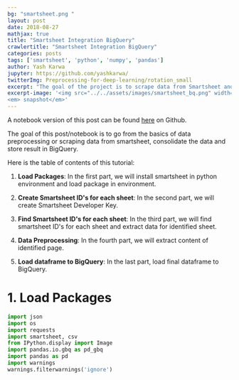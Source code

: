 ```yaml
---
bg: "smartsheet.png "
layout: post
date: 2018-08-27
mathjax: true
title: "Smartsheet Integration BigQuery"
crawlertitle: "Smartsheet Integration BigQuery"
categories: posts
tags: ['smartsheet', 'python', 'numpy', 'pandas']
author: Yash Karwa
jupyter: https://github.com/yashkarwa/
twitterImg: Preprocessing-for-deep-learning/rotation_small
excerpt: "The goal of the project is to scrape data from Smartsheet and Integration to BigQuery (Google Cloud Product) "
excerpt-image: '<img src="../../assets/images/smartsheet_bq.png" width="500" alt="Smartsheet Integration BigQuery" title="Smartsheet Integration BigQuery">
<em> snapshot</em>'
---
```


A notebook version of this post can be found [here](https://github.com/yashkarwa) on Github.

The goal of this post/notebook is to go from the basics of data preprocessing or scraping data from smartsheet, consolidate the data and store result in BigQuery.

Here is the table of contents of this tutorial:

1. **Load Packages**: In the first part, we will install smartsheet in python environment and load package in environment.

2. **Create Smartsheet ID's for each sheet**: In the second part, we will create Smartsheet Developer Key.

3. **Find Smartsheet ID's for each sheet**: In the third part, we will find smartsheet ID's for each sheet and extract data for identified sheet.

4. **Data Preprocessing**: In the fourth part, we will extract content of identified page.

5. **Load dataframe to BigQuery**: In the last part, load final dataframe to BigQuery.


# 1. Load Packages  


```python
import json
import os
import requests
import smartsheet, csv
from IPython.display import Image
import pandas.io.gbq as pd_gbq
import pandas as pd
import warnings
warnings.filterwarnings('ignore')
```
